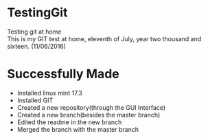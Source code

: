 # TestingGit
Testing git at home  
This is my GIT test at home, eleventh of July, year two thousand and sixteen. (11/06/2016)  

# Successfully Made
- Installed linux mint 17.3
- Installed GIT
- Created a new repository(through the GUI Interface)
- Created a new branch(besides the master branch)
- Edited the readme in the new branch
- Merged the branch with the master branch

